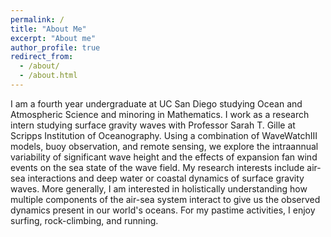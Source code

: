 ```yaml
---
permalink: /
title: "About Me"
excerpt: "About me"
author_profile: true
redirect_from: 
  - /about/
  - /about.html
---
```

I am a fourth year undergraduate at UC San Diego studying Ocean and Atmospheric Science and minoring in Mathematics. I work as a research intern studying surface gravity waves with Professor Sarah T. Gille at Scripps Institution of Oceanography. Using a combination of WaveWatchIII models, buoy observation, and remote sensing, we explore the intraannual variability of significant wave height and the effects of expansion fan wind events on the sea state of the wave field. My research interests include air-sea interactions and deep water or coastal dynamics of surface gravity waves. More generally, I am interested in holistically understanding how multiple components of the air-sea system interact to give us the observed dynamics present in our world's oceans. For my pastime activities, I enjoy surfing, rock-climbing, and running.    
